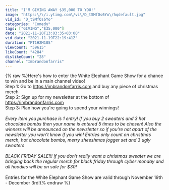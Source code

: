 ```yaml
---
title: "I'M GIVING AWAY $35,000 TO YOU!"
image: "https:\/\/i.ytimg.com\/vi\/D_tSMfOs6Yo\/hqdefault.jpg"
vid_id: "D_tSMfOs6Yo"
categories: "Comedy"
tags: ["GIVING","$35,000"]
date: "2021-11-20T13:03:35+03:00"
vid_date: "2021-11-19T22:19:41Z"
duration: "PT1H2M10S"
viewcount: "59615"
likeCount: "4284"
dislikeCount: "28"
channel: "Imbrandonfarris"
---
```

{% raw %}Here's how to enter the White Elephant Game Show for a chance to win and be in a main channel video!<br /> Step 1: Go to <a rel="nofollow" target="blank" href="https://imbrandonfarris.com">https://imbrandonfarris.com</a> and buy any piece of christmas merch<br /> Step 2: Sign up for my newsletter at the bottom of <a rel="nofollow" target="blank" href="https://imbrandonfarris.com">https://imbrandonfarris.com</a><br /> Step 3: Plan how you're going to spend your winnings! <br /><br />*Every item you purchase is 1 entry! If you buy 2 sweaters and 3 hot chocolate bombs then your name is entered 5 times to be chosen! Also the winners will be announced on the newsletter so if you're not apart of the newsletter you won't know if you win! Entries only count on christmas merch, hot chocolate bombs, merry sheeshmas jogger set and 3 ugly sweaters*<br /><br />*BLACK FRIDAY SALE!!! If you don't really want a christmas sweater we are bringing back the regular merch for black friday through cyber monday and all hoodies will be on sale for $30!*<br /><br />Entries for the White Elephant Game Show are valid through November 19th - December 3rd!{% endraw %}
